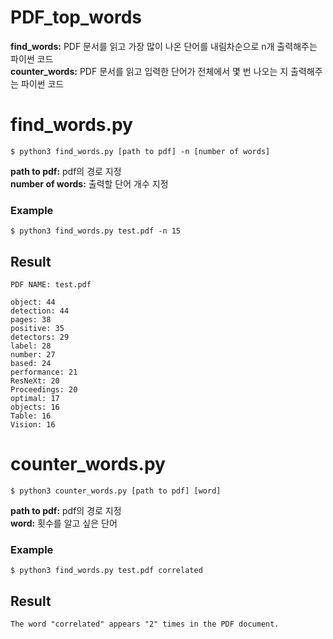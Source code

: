 # PDF_top_words
**find_words:** PDF 문서를 읽고 가장 많이 나온 단어를 내림차순으로 n개 출력해주는 파이썬 코드  
**counter_words:** PDF 문서를 읽고 입력한 단어가 전체에서 몇 번 나오는 지 출력해주는 파이썬 코드
  
# find_words.py
```
$ python3 find_words.py [path to pdf] -n [number of words] 
```  
**path to pdf:** pdf의 경로 지정  
**number of words:** 출력할 단어 개수 지정
<br/>
### Example
```
$ python3 find_words.py test.pdf -n 15
```  
## Result  
```
PDF NAME: test.pdf

object: 44
detection: 44
pages: 38
positive: 35
detectors: 29
label: 28
number: 27
based: 24
performance: 21
ResNeXt: 20
Proceedings: 20
optimal: 17
objects: 16
Table: 16
Vision: 16
```

  
  
# counter_words.py
```
$ python3 counter_words.py [path to pdf] [word] 
```  
**path to pdf:** pdf의 경로 지정  
**word:** 횟수를 알고 싶은 단어
<br/>
### Example
```
$ python3 find_words.py test.pdf correlated
```  
## Result  
```
The word "correlated" appears "2" times in the PDF document.
```
